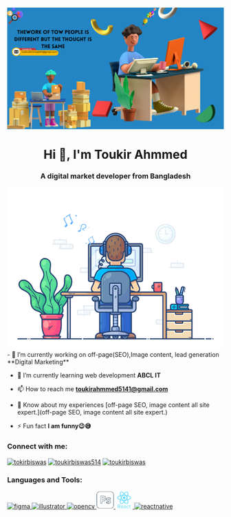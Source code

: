 ![logo]( https://github.com/ToukirAhmmed/ToukirAhmmed/blob/main/Company%20Website%20Business%20Website%20in%20Violet%20Dark%20Blue%20Neon%20Pink%20Gradient%20Tech%20Style%20(1).png)
<h1 align="center">Hi 👋, I'm Toukir Ahmmed</h1>
<h3 align="center">A digital market developer from Bangladesh</h3>
<img aline="left"alt="coding"=400 src="https://raw.githubusercontent.com/SupianIDz/SupianIDz/main/coding.gif">
- 🔭 I’m currently working on off-page(SEO),Image content, lead generation **Digital Marketing**

- 🌱 I’m currently learning web development **ABCL IT**

- 📫 How to reach me **toukirahmmed5141@gmail.com**

- 📄 Know about my experiences [off-page SEO, image content all site expert.](off-page SEO, image content all site expert.)

- ⚡ Fun fact **I am funny😉😅**

<h3 align="left">Connect with me:</h3>
<p align="left">
<a href="https://linkedin.com/in/tokirbiswas" target="blank"><img align="center" src="https://raw.githubusercontent.com/rahuldkjain/github-profile-readme-generator/master/src/images/icons/Social/linked-in-alt.svg" alt="tokirbiswas" height="30" width="40" /></a>
<a href="https://fb.com/toukirbiswas514" target="blank"><img align="center" src="https://raw.githubusercontent.com/rahuldkjain/github-profile-readme-generator/master/src/images/icons/Social/facebook.svg" alt="toukirbiswas514" height="30" width="40" /></a>
<a href="https://instagram.com/toukirbiswas" target="blank"><img align="center" src="https://raw.githubusercontent.com/rahuldkjain/github-profile-readme-generator/master/src/images/icons/Social/instagram.svg" alt="toukirbiswas" height="30" width="40" /></a>
</p>

<h3 align="left">Languages and Tools:</h3>
<p align="left"> <a href="https://www.figma.com/" target="_blank" rel="noreferrer"> <img src="https://www.vectorlogo.zone/logos/figma/figma-icon.svg" alt="figma" width="40" height="40"/> </a> <a href="https://www.adobe.com/in/products/illustrator.html" target="_blank" rel="noreferrer"> <img src="https://www.vectorlogo.zone/logos/adobe_illustrator/adobe_illustrator-icon.svg" alt="illustrator" width="40" height="40"/> </a> <a href="https://opencv.org/" target="_blank" rel="noreferrer"> <img src="https://www.vectorlogo.zone/logos/opencv/opencv-icon.svg" alt="opencv" width="40" height="40"/> </a> <a href="https://www.photoshop.com/en" target="_blank" rel="noreferrer"> <img src="https://raw.githubusercontent.com/devicons/devicon/master/icons/photoshop/photoshop-line.svg" alt="photoshop" width="40" height="40"/> </a> <a href="https://reactjs.org/" target="_blank" rel="noreferrer"> <img src="https://raw.githubusercontent.com/devicons/devicon/master/icons/react/react-original-wordmark.svg" alt="react" width="40" height="40"/> </a> <a href="https://reactnative.dev/" target="_blank" rel="noreferrer"> <img src="https://reactnative.dev/img/header_logo.svg" alt="reactnative" width="40" height="40"/> </a> </p>
